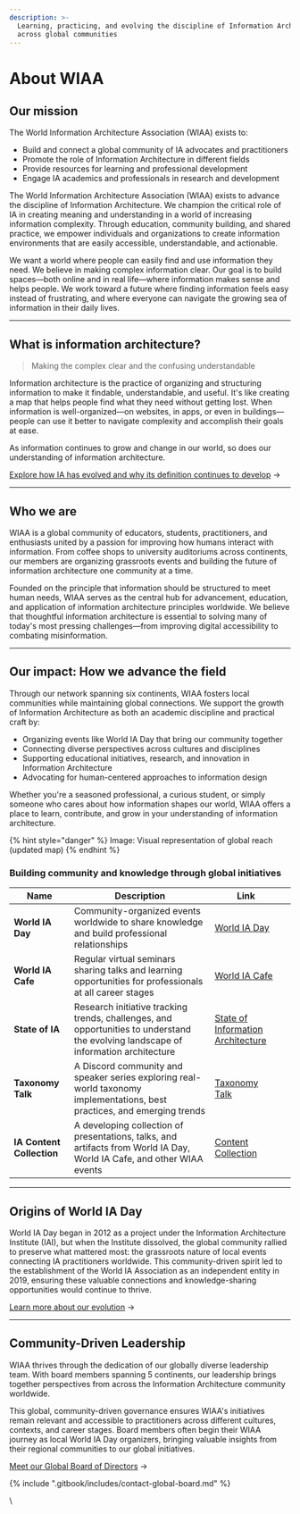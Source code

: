 ```yaml
---
description: >-
  Learning, practicing, and evolving the discipline of Information Architecture
  across global communities
---
```


# About WIAA

## Our mission

The World Information Architecture Association (WIAA) exists to:

* Build and connect a global community of IA advocates and practitioners
* Promote the role of Information Architecture in different fields
* Provide resources for learning and professional development
* Engage IA academics and professionals in research and development

The World Information Architecture Association (WIAA) exists to advance the discipline of Information Architecture. We champion the critical role of IA in creating meaning and understanding in a world of increasing information complexity. Through education, community building, and shared practice, we empower individuals and organizations to create information environments that are easily accessible, understandable, and actionable.

We want a world where people can easily find and use information they need. We believe in making complex information clear. Our goal is to build spaces—both online and in real life—where information makes sense and helps people. We work toward a future where finding information feels easy instead of frustrating, and where everyone can navigate the growing sea of information in their daily lives.

***

## What is information architecture?

> Making the complex clear and the confusing understandable

Information architecture is the practice of organizing and structuring information to make it findable, understandable, and useful. It's like creating a map that helps people find what they need without getting lost. When information is well-organized—on websites, in apps, or even in buildings—people can use it better to navigate complexity and accomplish their goals at ease.

As information continues to grow and change in our world, so does our understanding of information architecture.

[Explore how IA has evolved and why its definition continues to develop](https://app.gitbook.com/o/-LrFMS-mbB77MtL2MomZ/s/SbD6sBUknwcuefnkPkME/) →&#x20;

***

## Who we are

WIAA is a global community of educators, students, practitioners, and enthusiasts united by a passion for improving how humans interact with information. From coffee shops to university auditoriums across continents, our members are organizing grassroots events and building the future of information architecture one community at a time.

Founded on the principle that information should be structured to meet human needs, WIAA serves as the central hub for advancement, education, and application of information architecture principles worldwide. We believe that thoughtful information architecture is essential to solving many of today's most pressing challenges—from improving digital accessibility to combating misinformation.

***

## Our impact: How we advance the field

Through our network spanning six continents, WIAA fosters local communities while maintaining global connections. We support the growth of Information Architecture as both an academic discipline and practical craft by:

* Organizing events like World IA Day that bring our community together
* Connecting diverse perspectives across cultures and disciplines
* Supporting educational initiatives, research, and innovation in Information Architecture
* Advocating for human-centered approaches to information design

Whether you're a seasoned professional, a curious student, or simply someone who cares about how information shapes our world, WIAA offers a place to learn, contribute, and grow in your understanding of information architecture.

{% hint style="danger" %}
Image: Visual representation of global reach (updated map)
{% endhint %}

### Building community and knowledge through global initiatives

<table data-column-title-hidden data-view="cards" data-full-width="false"><thead><tr><th>Name</th><th>Description</th><th data-hidden data-card-target data-type="content-ref">Link</th><th data-hidden data-card-cover data-type="files"></th></tr></thead><tbody><tr><td><strong>World IA Day</strong></td><td>Community-organized events worldwide to share knowledge and build professional relationships</td><td><a href="https://app.gitbook.com/o/-LrFMS-mbB77MtL2MomZ/s/WfyvOXbZrhAqKTUW8qog/">World IA Day</a></td><td></td></tr><tr><td><strong>World IA Cafe</strong></td><td>Regular virtual seminars sharing talks and learning opportunities for professionals at all career stages</td><td><a href="https://app.gitbook.com/o/-LrFMS-mbB77MtL2MomZ/s/fvUOB5XGIEhQdeGXRIAD/">World IA Cafe</a></td><td></td></tr><tr><td><strong>State of IA</strong></td><td>Research initiative tracking trends, challenges, and opportunities to understand the evolving landscape of information architecture</td><td><a href="https://app.gitbook.com/o/-LrFMS-mbB77MtL2MomZ/s/EpWW3JxGIhXqUcS8bzuA/">State of Information Architecture</a></td><td></td></tr><tr><td><strong>Taxonomy Talk</strong></td><td>A Discord community and speaker series exploring real-world taxonomy implementations, best practices, and emerging trends</td><td><a href="https://app.gitbook.com/o/-LrFMS-mbB77MtL2MomZ/s/ocKFKWJqcZdWQqFUHnut/">Taxonomy Talk</a></td><td></td></tr><tr><td><strong>IA Content Collection</strong></td><td>A developing collection of presentations, talks, and artifacts from World IA Day, World IA Cafe, and other WIAA events</td><td><a href="https://app.gitbook.com/o/-LrFMS-mbB77MtL2MomZ/s/baSlLofx8dFkZzTEdS1i/">Content Collection</a></td><td></td></tr></tbody></table>

***

## Origins of World IA Day

World IA Day began in 2012 as a project under the Information Architecture Institute (IAI), but when the Institute dissolved, the global community rallied to preserve what mattered most: the grassroots nature of local events connecting IA practitioners worldwide. This community-driven spirit led to the establishment of the World IA Association as an independent entity in 2019, ensuring these valuable connections and knowledge-sharing opportunities would continue to thrive.

[Learn more about our evolution](history.md) →

***

## Community-Driven Leadership

WIAA thrives through the dedication of our globally diverse leadership team. With board members spanning 5 continents, our leadership brings together perspectives from across the Information Architecture community worldwide.

This global, community-driven governance ensures WIAA's initiatives remain relevant and accessible to practitioners across different cultures, contexts, and career stages. Board members often begin their WIAA journey as local World IA Day organizers, bringing valuable insights from their regional communities to our global initiatives.

[Meet our Global Board of Directors](about-the-board/) →

{% include ".gitbook/includes/contact-global-board.md" %}

\
